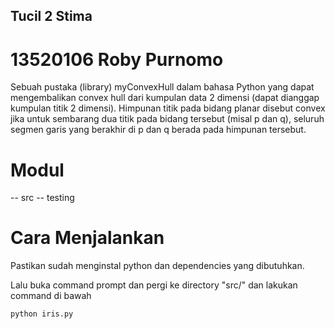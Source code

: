 ## Tucil 2 Stima

# 13520106 Roby Purnomo

Sebuah pustaka (library) myConvexHull dalam bahasa Python yang dapat mengembalikan convex hull dari kumpulan data 2 dimensi (dapat dianggap kumpulan titik 2 dimensi). Himpunan titik pada bidang planar disebut convex jika untuk sembarang dua titik pada bidang tersebut (misal p dan q), seluruh segmen garis yang berakhir di p dan q berada pada himpunan tersebut. 

# Modul

-- src
-- testing

# Cara Menjalankan

Pastikan sudah menginstal python dan dependencies yang dibutuhkan.

Lalu buka command prompt dan pergi ke directory "src/" dan lakukan command di bawah

```
python iris.py
```